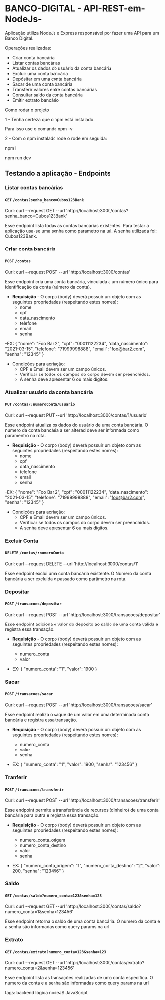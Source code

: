 # BANCO-DIGITAL - API-REST-em-NodeJs-
Aplicação utiliza NodeJs e Express responsável por fazer uma API para um Banco Digital.

Operações realizadas:
-   Criar conta bancária
-   Listar contas bancárias
-   Atualizar os dados do usuário da conta bancária
-   Excluir uma conta bancária
-   Depósitar em uma conta bancária
-   Sacar de uma conta bancária
-   Transferir valores entre contas bancárias
-   Consultar saldo da conta bancária
-   Emitir extrato bancário

Como rodar o projeto

1 - Tenha certeza que o npm está instalado. 

Para isso use o comando npm -v

2 - Com o npm instalado rode o rode em seguida:

npm i

npm run dev

## Testando a aplicação - Endpoints


### Listar contas bancárias

#### `GET` `/contas?senha_banco=Cubos123Bank`
Curl: curl --request GET
--url 'http://localhost:3000/contas?senha_banco=Cubos123Bank'

Esse endpoint lista todas as contas bancárias existentes.
Para testar a aplicação usa-se uma senha como parametro na url. A senha utilizada foi: Cubos123Bank.

### Criar conta bancária

#### `POST` `/contas`
Curl: curl --request POST
--url 'http://localhost:3000/contas'

Esse endpoint cria uma conta bancária, vinculada a um número único para identificação da conta (número da conta).

-   **Requisição** - O corpo (body) deverá possuir um objeto com as seguintes propriedades (respeitando estes nomes):
    -   nome
    -   cpf
    -   data_nascimento
    -   telefone
    -   email
    -   senha

-EX:
    {
    "nome": "Foo Bar 2",
    "cpf": "00011122234",
    "data_nascimento": "2021-03-15",
    "telefone": "71999998888",
    "email": "foo@bar2.com",
    "senha": "12345"
}

-   Condições para acriação:
    -   CPF e Email devem ser um campo únicos.
    -   Verificar se todos os campos do corpo devem ser preenchidos.
    -   A senha deve apresentar 6 ou mais dígitos.


### Atualizar usuário da conta bancária

#### `PUT` `/contas/:numeroConta/usuario`
Curl: curl --request PUT
--url 'http://localhost:3000/contas/1/usuario'

Esse endpoint atualiza os dados do usuário de uma conta bancária.
O numero da conta bancária a ser alterad deve ser informada como paramentro na rota.

-   **Requisição** - O corpo (body) deverá possuir um objeto com as seguintes propriedades (respeitando estes nomes):
    -   nome
    -   cpf
    -   data_nascimento
    -   telefone
    -   email
    -   senha

-EX:
    {
    "nome": "Foo Bar 2",
    "cpf": "00011122234",
    "data_nascimento": "2021-03-15",
    "telefone": "71999998888",
    "email": "foo@bar2.com",
    "senha": "12345"
}

-   Condições para acriação:
    -   CPF e Email devem ser um campo únicos.
    -   Verificar se todos os campos do corpo devem ser preenchidos.
    -   A senha deve apresentar 6 ou mais dígitos.

### Excluir Conta

#### `DELETE` `/contas/:numeroConta`
Curl: curl --request DELETE
--url 'http://localhost:3000/contas/1'

Esse endpoint exclui uma conta bancária existente.
O Numero da conta bancária a ser excluida é passado como parâmetro na rota.


### Depositar

#### `POST` `/transacoes/depositar`
Curl: curl --request POST
--url 'http://localhost:3000/transacoes/depositar'

Esse endpoint adiciona o valor do depósito ao saldo de uma conta válida e registra essa transação.

-   **Requisição** - O corpo (body) deverá possuir um objeto com as seguintes propriedades (respeitando estes nomes):

    -   numero_conta
    -   valor

-   EX:
{
	"numero_conta": "1",
	"valor": 1900
}

### Sacar

#### `POST` `/transacoes/sacar`
Curl: curl --request POST
--url 'http://localhost:3000/transacoes/sacar'

Esse endpoint realiza o saque de um valor em uma determinada conta bancária e registra essa transação.

-   **Requisição** - O corpo (body) deverá possuir um objeto com as seguintes propriedades (respeitando estes nomes):

    -   numero_conta
    -   valor
    -   senha

-   EX:
{
	"numero_conta": "1",
	"valor": 1900,
    "senha": "123456"
}

### Tranferir

#### `POST` `/transacoes/transferir`
Curl: curl --request POST
--url 'http://localhost:3000/transacoes/transferir'

Esse endpoint permite a transferência de recursos (dinheiro) de uma conta bancária para outra e registra essa transação.


-   **Requisição** - O corpo (body) deverá possuir um objeto com as seguintes propriedades (respeitando estes nomes):

    -   numero_conta_origem
    -   numero_conta_destino
    -   valor
    -   senha

-   EX:
{
	"numero_conta_origem": "1",
	"numero_conta_destino": "2",
	"valor": 200,
	"senha": "123456"
}

### Saldo

#### `GET` `/contas/saldo?numero_conta=123&senha=123`
Curl: curl --request GET
--url 'http://localhost:3000/contas/saldo?numero_conta=1&senha=123456'

Esse endpoint retorna o saldo de uma conta bancária.
O numero da conta e a senha são informadas como query params na url


### Extrato

#### `GET` `/contas/extrato?numero_conta=123&senha=123`
Curl: curl --request GET
--url 'http://localhost:3000/contas/extrato?numero_conta=2&senha=123456'

Esse endpoint lista as transações realizadas de uma conta específica.
O numero da conta e a senha são informadas como query params na url




tags: backend lógica nodeJS JavaScript



